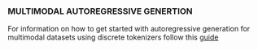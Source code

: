 ### MULTIMODAL AUTOREGRESSIVE GENERTION

For information on how to get started with autoregressive generation for multimodal datasets using discrete tokenizers follow this [guide](nemo/collections/multimodal_autoregressive/data/README.md)
